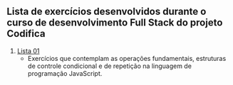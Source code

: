 ## Lista de exercícios desenvolvidos durante o curso de desenvolvimento Full Stack do projeto Codifica


1. [Lista 01](https://github.com/jeronimofjr/codifica-fullstack/tree/main/lista-01)
    - Exercícios que contemplam as operações fundamentais, estruturas de controle condicional e de repetição na linguagem de programação JavaScript.